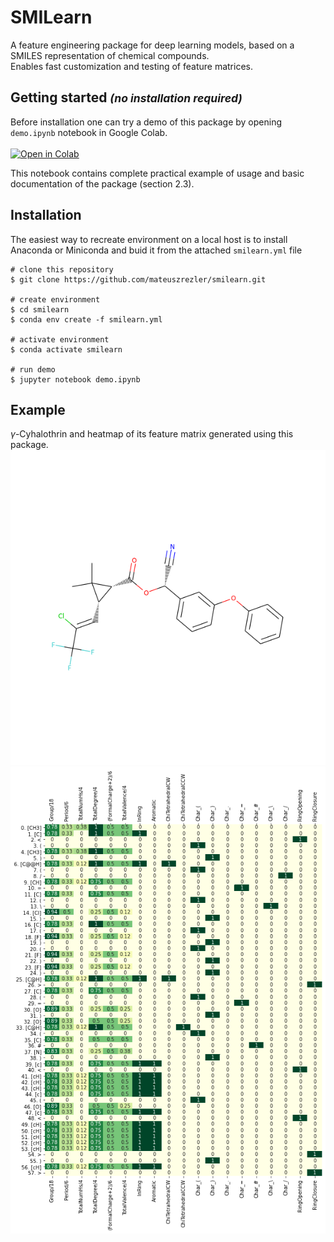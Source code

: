 # SMILearn
A feature engineering package for deep learning models, based on a SMILES 
representation of chemical compounds.  
Enables fast customization and testing of feature matrices.
## Getting started <small>*(no installation required)*</small>
Before installation one can try a demo of this package by opening `demo.ipynb` notebook in Google Colab.<br/><br/>
[![Open in Colab](https://colab.research.google.com/assets/colab-badge.svg)](https://colab.research.google.com/github/mateuszrezler/smilearn/blob/master/demo.ipynb)

This notebook contains complete practical example of usage and basic documentation of the package (section 2.3).
## Installation
The easiest way to recreate environment on a local host is to install Anaconda or Miniconda and buid it from the attached `smilearn.yml` file
```shell
# clone this repository
$ git clone https://github.com/mateuszrezler/smilearn.git

# create environment
$ cd smilearn
$ conda env create -f smilearn.yml

# activate environment
$ conda activate smilearn

# run demo
$ jupyter notebook demo.ipynb
```
## Example
$\gamma$-Cyhalothrin and heatmap of its feature matrix generated using this package.<br/>
![Image gamma-cyhalothrin](img/gamma_cyhalothrin.png)
![Feature matrix](img/matrix.png)

